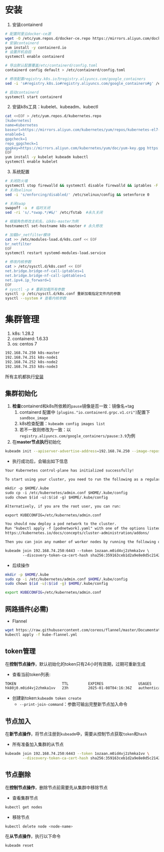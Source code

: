 # 安装
1. 安装containerd
```bash
# 配置阿里云docker-ce源
wget -O /etc/yum.repos.d/docker-ce.repo https://mirrors.aliyun.com/docker-ce/linux/centos/docker-ce.repo
# 安装containerd
yum install -y containerd.io
# 设置开机自启
systemctl enable containerd

# 导出默认配置覆盖/etc/containerd/config.toml
containerd config default > /etc/containerd/config.toml

# 修改配置registry.k8s.io为registry.aliyuncs.com/google_containers
sed -i 's#registry.k8s.io#registry.aliyuncs.com/google_containers#g' /etc/containerd/config.toml

# 启动containerd
systemctl start containerd
```
2. 安装k8s工具：kubelet、kubeadm、kubectl
```bash
cat <<EOF > /etc/yum.repos.d/kubernetes.repo
[kubernetes]
name=Kubernetes
baseurl=https://mirrors.aliyun.com/kubernetes/yum/repos/kubernetes-el7-x86_64/
enabled=1
gpgcheck=1
repo_gpgcheck=1
gpgkey=https://mirrors.aliyun.com/kubernetes/yum/doc/yum-key.gpg https://mirrors.aliyun.com/kubernetes/yum/doc/rpm-package-key.gpg
EOF
yum install -y kubelet kubeadm kubectl
systemctl enable kubelet
```
3. 系统配置
```bash
# 关闭防火墙
systemctl stop firewalld && systemctl disable firewalld && iptables -F 
# 关闭selinux
sed -i 's/enforcing/disabled/' /etc/selinux/config && setenforce 0  

# 关闭swap
swapoff -a  # 临时关闭
sed -ri 's/.*swap.*/#&/' /etc/fstab  #永久关闭

# 根据角色修改主机名，以k8s-master为例
hostnamectl set-hostname k8s-master # 永久修改

# 加载br_netfilter模块
cat >> /etc/modules-load.d/k8s.conf << EOF
br_netfilter
EOF
systemctl restart systemd-modules-load.service

# 修改内核参数
cat > /etc/sysctl.d/k8s.conf << EOF
net.bridge.bridge-nf-call-iptables=1
net.bridge.bridge-nf-call-ip6tables=1
net.ipv4.ip_forward=1
EOF
# sysctl -p # 重新加载所有参数
sysctl -p /etc/sysctl.d/k8s.conf 重新加载指定文件内的参数
sysctl --system # 查看内核参数
```

# 集群管理
1. k8s: 1.28.2
2. containerd: 1.6.33
3. os: centos 7
```txt
192.168.74.250 k8s-master
192.168.74.251 k8s-node1
192.168.74.252 k8s-node2
192.168.74.253 k8s-node3
```
所有主机都执行[安装](#安装)

## 集群初始化
1. **检查**containerd和k8s所依赖的`pause`镜像是否一致：镜像名+tag
   1. containerd 配置中 `[plugins."io.containerd.grpc.v1.cri"]`配置下`sandbox_image`
   2. k8s检查配置：`kubeadm config images list`
   3. 若不一致则修改为一致：以`registry.aliyuncs.com/google_containers/pause:3.9`为例
2. 在**master节点执行**初始化
```bash
kubeadm init --apiserver-advertise-address=192.168.74.250 --image-repository registry.aliyuncs.com/google_containers
```
* 执行成功后，会输出如下信息
```txt
Your Kubernetes control-plane has initialized successfully!

To start using your cluster, you need to run the following as a regular user:

mkdir -p $HOME/.kube
sudo cp -i /etc/kubernetes/admin.conf $HOME/.kube/config
sudo chown $(id -u):$(id -g) $HOME/.kube/config

Alternatively, if you are the root user, you can run:

export KUBECONFIG=/etc/kubernetes/admin.conf

You should now deploy a pod network to the cluster.
Run "kubectl apply -f [podnetwork].yaml" with one of the options listed at:
https://kubernetes.io/docs/concepts/cluster-administration/addons/

Then you can join any number of worker nodes by running the following on each as root:

kubeadm join 192.168.74.250:6443 --token 1ozaan.m0id4vj2zhmka1vv \
        --discovery-token-ca-cert-hash sha256:359163ceb1d2a9e8e0d5c2142c9a06171d634982f32c74a029a2d15ff1c64363
```
* 后续操作
```bash
mkdir -p $HOME/.kube
sudo cp -i /etc/kubernetes/admin.conf $HOME/.kube/config
sudo chown $(id -u):$(id -g) $HOME/.kube/config

export KUBECONFIG=/etc/kubernetes/admin.conf
```
## 网路插件(必需)
* Flannel
```bash
wget https://raw.githubusercontent.com/coreos/flannel/master/Documentation/kube-flannel.yml
kubectl apply -f kube-flannel.yml
```
## token管理
在**控制节点操作**，默认初始化的token只有24小时有效期，过期可重新生成
* 查看当前token列表:
```bash
TOKEN                     TTL         EXPIRES                USAGES                   DESCRIPTION                                                EXTRA GROUPS
hk80j0.m0id4vj2zhmka1vv   23h         2025-01-08T04:16:36Z   authentication,signing   The default bootstrap token generated by 'kubeadm init'.   system:bootstrappers:kubeadm:default-node-token
```
* 创建新token:`kubeadm token create`
  * `--print-join-command`：参数可输出完整新节点加入命令

## 节点加入
在**新节点操作**，将节点注册到`kubeadm`中，需要从控制节点获取`token`和`hash`
* 所有准备加入集群的从节点
```bash
kubeadm join 192.168.74.250:6443 --token 1ozaan.m0id4vj2zhmka1vv \
        --discovery-token-ca-cert-hash sha256:359163ceb1d2a9e8e0d5c2142c9a06171d634982f32c74a029a2d15ff1c64363
```
## 节点删除
在**控制节点操作**，删除节点前需要先从集群中移除节点
* 查看集群节点
```bash
kubectl get nodes
```
* 移除节点
```bash
kubectl delete node <node-name>
```
在**从节点操作**，执行以下命令
```bash
kubeadm reset
```
